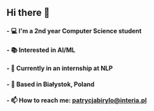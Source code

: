 ## Hi there 👋

<!--
**qettera/qettera** is a ✨ _special_ ✨ repository because its `README.md` (this file) appears on your GitHub profile.

Here are some ideas to get you started:

- 🔭 I’m currently working on ...
- 🌱 I’m currently learning ...
- 👯 I’m looking to collaborate on ...
- 🤔 I’m looking for help with ...
- 💬 Ask me about ...
- 📫 How to reach me: ...
- 😄 Pronouns: ...
- ⚡ Fun fact: ...
-->
#### - :computer: I'm a 2nd year Computer Science student
#### - :books: Interested in AI/ML
#### - 🌱 Currently in an internship at NLP 
#### - :house_with_garden: Based in Białystok, Poland
#### - 📫 How to reach me: patrycjabirylo@interia.pl
